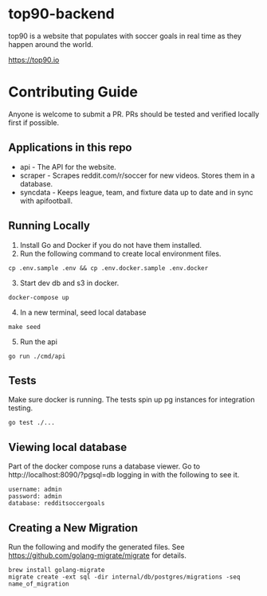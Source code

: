 # top90-backend

top90 is a website that populates with soccer goals in real time as they happen around the world.

https://top90.io

# Contributing Guide
Anyone is welcome to submit a PR. PRs should be tested and verified locally first if possible.

## Applications in this repo
- api - The API for the website.
- scraper - Scrapes reddit.com/r/soccer for new videos. Stores them in a database.
- syncdata - Keeps league, team, and fixture data up to date and in sync with apifootball.

## Running Locally
1. Install Go and Docker if you do not have them installed.
2. Run the following command to create local environment files.
```
cp .env.sample .env && cp .env.docker.sample .env.docker
```
3. Start dev db and s3 in docker.
```
docker-compose up
```
4. In a new terminal, seed local database
```
make seed
```
5. Run the api
```
go run ./cmd/api
```

## Tests
Make sure docker is running. The tests spin up pg instances for integration testing.
```
go test ./...
```

## Viewing local database
Part of the docker compose runs a database viewer. Go to http://localhost:8090/?pgsql=db logging in with the following to see it.
```
username: admin
password: admin
database: redditsoccergoals
```

## Creating a New Migration
Run the following and modify the generated files. See https://github.com/golang-migrate/migrate for details.
```
brew install golang-migrate
migrate create -ext sql -dir internal/db/postgres/migrations -seq name_of_migration
```
